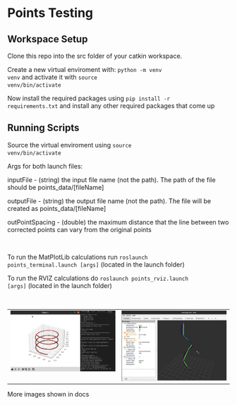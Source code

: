# Points Testing

## Workspace Setup
<p>
  
Clone this repo into the src folder of your catkin workspace. 
  
Create a new virtual enviroment with: <code>python -m venv venv</code>
and activate it with <code>source venv/bin/activate</code>

Now install the required packages using <code>pip install -r requirements.txt</code> and install any other required packages that come up
  
</p>

## Running Scripts

</p>

Source the virtual enviroment using <code>source venv/bin/activate</code> 

Args for both launch files:

inputFile - (string) the input file name (not the path). The path of the file should be points_data/[fileName]

outputFile - (string) the output file name (not the path). The file will be created as points_data/[fileName]

outPointSpacing - (double) the maximum distance that the line between two corrected points can vary from the original points

<br> 

To run the MatPlotLib calculations run <code>roslaunch points_terminal.launch [args]</code> (located in the launch folder)
 
To run the RVIZ calculations do <code>roslaunch points_rviz.launch [args]</code> (located in the launch folder)

</p>

<br>

<table>
  <tr>
    <td valign="top"><img src="docs/rdp_points_generated.png"></td>
    <td valign="top"> <img src="docs/rviz_model2.png"></td>
  </tr>
</table>
<p>More images shown in docs</p>
